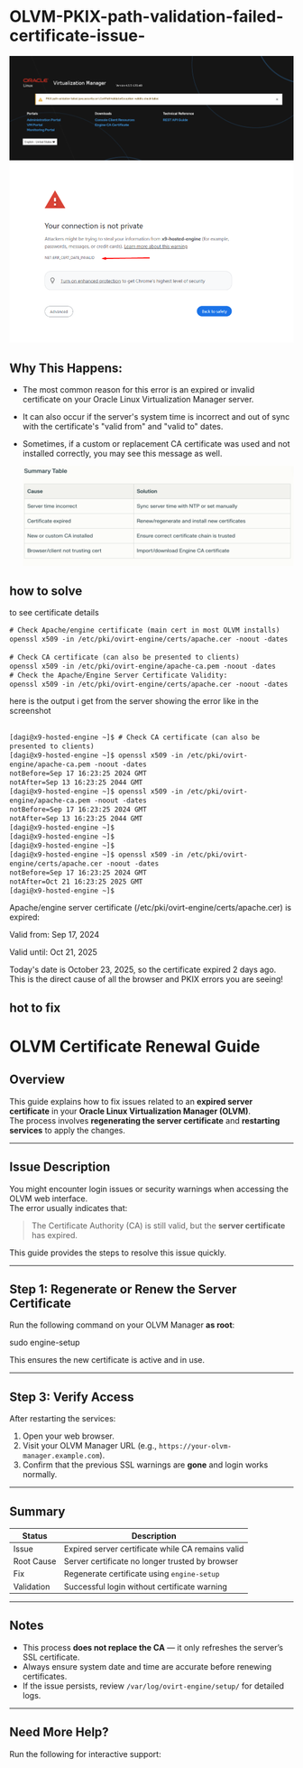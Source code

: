 # OLVM-PKIX-path-validation-failed-certificate-issue-
![Screenshot](screenshot1.png)
![Screenshot](screenshot3.png)
## Why This Happens:

- The most common reason for this error is an expired or invalid certificate on your Oracle Linux Virtualization Manager server.

- It can also occur if the server's system time is incorrect and out of sync with the certificate's "valid from" and "valid to" dates.

- Sometimes, if a custom or replacement CA certificate was used and not installed correctly, you may see this message as well.

  ![Screenshot](screenshot2.png)

## how to solve
to see certificate details 
```
# Check Apache/engine certificate (main cert in most OLVM installs)
openssl x509 -in /etc/pki/ovirt-engine/certs/apache.cer -noout -dates

# Check CA certificate (can also be presented to clients)
openssl x509 -in /etc/pki/ovirt-engine/apache-ca.pem -noout -dates
# Check the Apache/Engine Server Certificate Validity:
openssl x509 -in /etc/pki/ovirt-engine/certs/apache.cer -noout -dates

```
here is the output i get from the server showing the error like in the screenshot
```

[dagi@x9-hosted-engine ~]$ # Check CA certificate (can also be presented to clients)
[dagi@x9-hosted-engine ~]$ openssl x509 -in /etc/pki/ovirt-engine/apache-ca.pem -noout -dates
notBefore=Sep 17 16:23:25 2024 GMT
notAfter=Sep 13 16:23:25 2044 GMT
[dagi@x9-hosted-engine ~]$ openssl x509 -in /etc/pki/ovirt-engine/apache-ca.pem -noout -dates
notBefore=Sep 17 16:23:25 2024 GMT
notAfter=Sep 13 16:23:25 2044 GMT
[dagi@x9-hosted-engine ~]$
[dagi@x9-hosted-engine ~]$
[dagi@x9-hosted-engine ~]$
[dagi@x9-hosted-engine ~]$ openssl x509 -in /etc/pki/ovirt-engine/certs/apache.cer -noout -dates
notBefore=Sep 17 16:23:25 2024 GMT
notAfter=Oct 21 16:23:25 2025 GMT
[dagi@x9-hosted-engine ~]$
```
Apache/engine server certificate (/etc/pki/ovirt-engine/certs/apache.cer) is expired:

Valid from: Sep 17, 2024

Valid until: Oct 21, 2025

Today's date is October 23, 2025, so the certificate expired 2 days ago.
This is the direct cause of all the browser and PKIX errors you are seeing!
## hot to fix
# OLVM Certificate Renewal Guide

## Overview
This guide explains how to fix issues related to an **expired server certificate** in your **Oracle Linux Virtualization Manager (OLVM)**.  
The process involves **regenerating the server certificate** and **restarting services** to apply the changes.

---

## Issue Description
You might encounter login issues or security warnings when accessing the OLVM web interface.  
The error usually indicates that:

> The Certificate Authority (CA) is still valid, but the **server certificate** has expired.

This guide provides the steps to resolve this issue quickly.

---

## Step 1: Regenerate or Renew the Server Certificate

Run the following command on your OLVM Manager **as root**:

sudo engine-setup

This ensures the new certificate is active and in use.

---

## Step 3: Verify Access

After restarting the services:
1. Open your web browser.
2. Visit your OLVM Manager URL (e.g., `https://your-olvm-manager.example.com`).
3. Confirm that the previous SSL warnings are **gone** and login works normally.

---

## Summary
| Status | Description |
|--------|--------------|
| Issue | Expired server certificate while CA remains valid |
| Root Cause | Server certificate no longer trusted by browser |
| Fix | Regenerate certificate using `engine-setup` |
| Validation | Successful login without certificate warning |

---

## Notes
- This process **does not replace the CA** — it only refreshes the server’s SSL certificate.
- Always ensure system date and time are accurate before renewing certificates.
- If the issue persists, review `/var/log/ovirt-engine/setup/` for detailed logs.

---

## Need More Help?
Run the following for interactive support:


